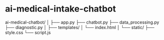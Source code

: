 # ai-medical-intake-chatbot

ai-medical-chatbot/
│
├── app.py
├── chatbot.py
├── data_processing.py
├── diagnostic.py
│
├── templates/
│   └── index.html
│
└── static/
    ├── style.css
    └── script.js
